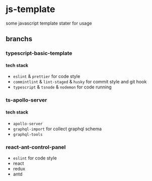 # js-template

some javascript template stater for usage

## branchs

### typescript-basic-template

#### tech stack

- `eslint` & `prettier` for code style
- `commintlint` & `lint-staged` & `husky` for commit style and git hook
- `typescript` & `tsnode` & `nodemon` for code running

### ts-apollo-server

#### tech stack

- `apollo-server`
- `graphql-import` for collect graphql schema
- `graphql-tools`

### react-ant-control-panel

- `eslint` for code style
- react
- redux
- antd